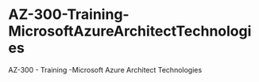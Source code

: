 # AZ-300-Training-MicrosoftAzureArchitectTechnologies
AZ-300 - Training -Microsoft Azure Architect Technologies
